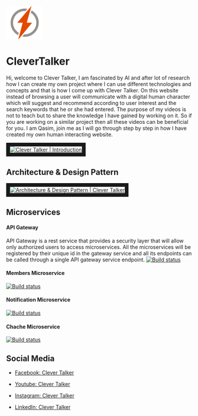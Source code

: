 <img src="https://raw.githubusercontent.com/qasimshk/CleverTalker/master/Logo.jpg" width="100"> 

# CleverTalker 
Hi, welcome to Clever Talker, I am fascinated by AI and after lot of research how I can create my own project where I can use different technologies and concepts and that is how I come up with Clever Talker. On this website instead of browsing a user will communicate with a digital human character which will suggest and recommend according to user interest and the search keywords that he or she had entered.  The purpose of my videos is not to teach but to share the knowledge I have gained by working on it. So if you are working on a similar project then all these videos can be beneficial for you. I am Qasim, join me as I will go through step by step in how I have created my own human interacting website.


<a href="http://www.youtube.com/watch?feature=player_embedded&v=Ow8T4MVAUH8
" target="_blank"><img src="http://img.youtube.com/vi/Ow8T4MVAUH8/0.jpg" 
alt="Clever Talker | Introduction" width="240" height="180" border="10" /></a>


## Architecture & Design Pattern
<a href="http://www.youtube.com/watch?feature=player_embedded&v=G5yfqUHsOPc
" target="_blank"><img src="http://img.youtube.com/vi/G5yfqUHsOPc/0.jpg" 
alt="Architecture & Design Pattern | Clever Talker" width="240" height="180" border="10" /></a>

## Microservices
#### API Gateway
API Gateway is a rest service that provides a security layer that will allow only authorized users to access microservices. All the microservices will be registered by their unique id in the gateway service and all its endpoints can be called through a single API gateway service endpoint. 
[![Build status](https://dev.azure.com/CematixSolutions/CT%20Microservices/_apis/build/status/gateway-microservice-ci)](https://dev.azure.com/CematixSolutions/CT%20Microservices/_build/latest?definitionId=5)

#### Members Microservice
[![Build status](https://dev.azure.com/CematixSolutions/CT%20Microservices/_apis/build/status/members-microservice-ci)](https://dev.azure.com/CematixSolutions/CT%20Microservices/_build/latest?definitionId=7)

#### Notification Microservice
[![Build status](https://dev.azure.com/CematixSolutions/CT%20Microservices/_apis/build/status/notifications-microservice-ci)](https://dev.azure.com/CematixSolutions/CT%20Microservices/_build/latest?definitionId=14)

#### Chache Microservice
[![Build status](https://dev.azure.com/CematixSolutions/CT%20Microservices/_apis/build/status/cache-microservice-ci)](https://dev.azure.com/CematixSolutions/CT%20Microservices/_build/latest?definitionId=6)


## Social Media  
* [Facebook: Clever Talker](https://www.facebook.com/clevertalker)

* [Youtube: Clever Talker](https://www.youtube.com/channel/UCogGW-NRuadwBO12383k18A)

* [Instagram: Clever Talker](https://www.instagram.com/clevertalker/)

* [LinkedIn: Clever Talker](https://www.linkedin.com/company/clevertalker)
